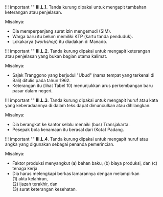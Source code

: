 !!! important ""
	**III.L.1.** Tanda kurung dipakai untuk mengapit tambahan keterangan atau penjelasan.

Misalnya:

- Dia memperpanjang surat izin mengemudi (SIM).
- Warga baru itu belum memiliki KTP (kartu tanda penduduk).
- Lokakarya (*workshop*) itu diadakan di Manado.

!!! important ""
	**III.L.2.** Tanda kurung dipakai untuk mengapit keterangan atau penjelasan yang bukan bagian utama kalimat.

Misalnya:

- Sajak Tranggono yang berjudul "Ubud" (nama tempat yang terkenal di Bali) ditulis pada tahun 1962.
- Keterangan itu (lihat Tabel 10) menunjukkan arus perkembangan baru pasar dalam negeri.

!!! important ""
	**III.L.3.** Tanda kurung dipakai untuk mengapit huruf atau kata yang keberadaannya di dalam teks dapat dimunculkan atau dihilangkan.

Misalnya:

- Dia berangkat ke kantor selalu menaiki (bus) Transjakarta.
- Pesepak bola kenamaan itu berasal dari (Kota) Padang.

!!! important ""
	**III.L.4.** Tanda kurung dipakai untuk mengapit huruf atau angka yang digunakan sebagai penanda pemerincian.

Misalnya:

- Faktor produksi menyangkut (a) bahan baku, (b) biaya produksi, dan (c) tenaga kerja.
- Dia harus melengkapi berkas lamarannya dengan melampirkan  
(1) akta kelahiran,  
(2) ijazah terakhir, dan  
(3) surat keterangan kesehatan.  
